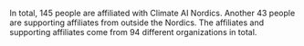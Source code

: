 In total, 145 people are affiliated with Climate AI Nordics. Another 43 people are supporting affiliates from outside the Nordics. The affiliates and supporting affiliates come from 94 different organizations in total.

